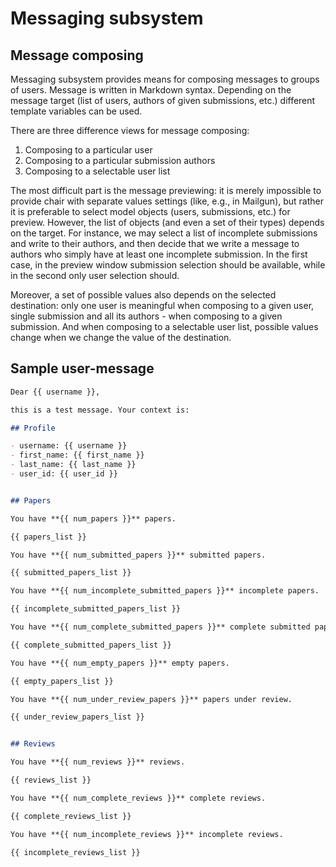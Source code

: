 Messaging subsystem
===================

## Message composing

Messaging subsystem provides means for composing messages to groups of users. Message is written in Markdown syntax. 
Depending on the message target (list of users, authors of given submissions, etc.) different template variables
can be used.

There are three difference views for message composing:

1. Composing to a particular user
2. Composing to a particular submission authors
3. Composing to a selectable user list

The most difficult part is the message previewing: it is merely impossible to provide chair with separate values
settings (like, e.g., in Mailgun), but rather it is preferable to select model objects (users, submissions, etc.) for
preview. However, the list of objects (and even a set of their types) depends on the target. For instance, we may
select a list of incomplete submissions and write to their authors, and then decide that we write a message to
authors who simply have at least one incomplete submission. In the first case, in the preview window submission
selection should be available, while in the second only user selection should.

Moreover, a set of possible values also depends on the selected destination: only one user is meaningful when
composing to a given user, single submission and all its authors - when composing to a given submission. And when
composing to a selectable user list, possible values change when we change the value of the destination.

## Sample user-message

```markdown
Dear {{ username }},

this is a test message. Your context is:

## Profile

- username: {{ username }}
- first_name: {{ first_name }}
- last_name: {{ last_name }}
- user_id: {{ user_id }}


## Papers

You have **{{ num_papers }}** papers.

{{ papers_list }}

You have **{{ num_submitted_papers }}** submitted papers.

{{ submitted_papers_list }}

You have **{{ num_incomplete_submitted_papers }}** incomplete papers.

{{ incomplete_submitted_papers_list }}

You have **{{ num_complete_submitted_papers }}** complete submitted papers.

{{ complete_submitted_papers_list }}

You have **{{ num_empty_papers }}** empty papers.

{{ empty_papers_list }}

You have **{{ num_under_review_papers }}** papers under review.

{{ under_review_papers_list }}


## Reviews

You have **{{ num_reviews }}** reviews.

{{ reviews_list }}

You have **{{ num_complete_reviews }}** complete reviews.

{{ complete_reviews_list }}

You have **{{ num_incomplete_reviews }}** incomplete reviews.

{{ incomplete_reviews_list }}
```
